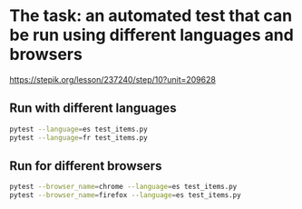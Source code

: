 # The task: an automated test that can be run using different languages and browsers
https://stepik.org/lesson/237240/step/10?unit=209628

## Run with different languages
```bash
pytest --language=es test_items.py
pytest --language=fr test_items.py
```


## Run for different browsers
```bash
pytest --browser_name=chrome --language=es test_items.py
pytest --browser_name=firefox --language=es test_items.py
```
